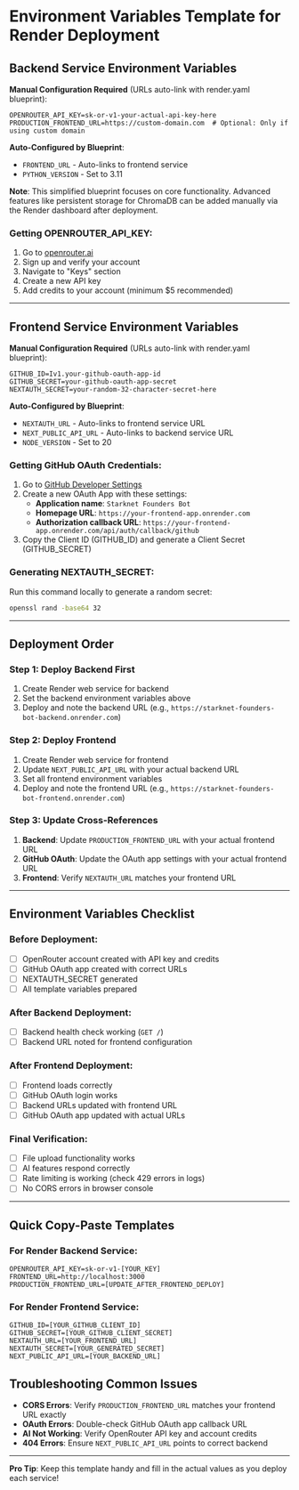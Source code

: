 # Environment Variables Template for Render Deployment

## Backend Service Environment Variables

**Manual Configuration Required** (URLs auto-link with render.yaml blueprint):

```
OPENROUTER_API_KEY=sk-or-v1-your-actual-api-key-here
PRODUCTION_FRONTEND_URL=https://custom-domain.com  # Optional: Only if using custom domain
```

**Auto-Configured by Blueprint**:
- `FRONTEND_URL` - Auto-links to frontend service
- `PYTHON_VERSION` - Set to 3.11

**Note**: This simplified blueprint focuses on core functionality. Advanced features like persistent storage for ChromaDB can be added manually via the Render dashboard after deployment.

### Getting OPENROUTER_API_KEY:
1. Go to [openrouter.ai](https://openrouter.ai)
2. Sign up and verify your account
3. Navigate to "Keys" section
4. Create a new API key
5. Add credits to your account (minimum $5 recommended)

---

## Frontend Service Environment Variables

**Manual Configuration Required** (URLs auto-link with render.yaml blueprint):

```
GITHUB_ID=Iv1.your-github-oauth-app-id
GITHUB_SECRET=your-github-oauth-app-secret
NEXTAUTH_SECRET=your-random-32-character-secret-here
```

**Auto-Configured by Blueprint**:
- `NEXTAUTH_URL` - Auto-links to frontend service URL
- `NEXT_PUBLIC_API_URL` - Auto-links to backend service URL
- `NODE_VERSION` - Set to 20

### Getting GitHub OAuth Credentials:
1. Go to [GitHub Developer Settings](https://github.com/settings/applications/new)
2. Create a new OAuth App with these settings:
   - **Application name**: `Starknet Founders Bot`
   - **Homepage URL**: `https://your-frontend-app.onrender.com`
   - **Authorization callback URL**: `https://your-frontend-app.onrender.com/api/auth/callback/github`
3. Copy the Client ID (GITHUB_ID) and generate a Client Secret (GITHUB_SECRET)

### Generating NEXTAUTH_SECRET:
Run this command locally to generate a random secret:
```bash
openssl rand -base64 32
```

---

## Deployment Order

### Step 1: Deploy Backend First
1. Create Render web service for backend
2. Set the backend environment variables above
3. Deploy and note the backend URL (e.g., `https://starknet-founders-bot-backend.onrender.com`)

### Step 2: Deploy Frontend  
1. Create Render web service for frontend
2. Update `NEXT_PUBLIC_API_URL` with your actual backend URL
3. Set all frontend environment variables
4. Deploy and note the frontend URL (e.g., `https://starknet-founders-bot-frontend.onrender.com`)

### Step 3: Update Cross-References
1. **Backend**: Update `PRODUCTION_FRONTEND_URL` with your actual frontend URL
2. **GitHub OAuth**: Update the OAuth app settings with your actual frontend URL
3. **Frontend**: Verify `NEXTAUTH_URL` matches your frontend URL

---

## Environment Variables Checklist

### Before Deployment:
- [ ] OpenRouter account created with API key and credits
- [ ] GitHub OAuth app created with correct URLs
- [ ] NEXTAUTH_SECRET generated
- [ ] All template variables prepared

### After Backend Deployment:
- [ ] Backend health check working (`GET /`)
- [ ] Backend URL noted for frontend configuration

### After Frontend Deployment:
- [ ] Frontend loads correctly
- [ ] GitHub OAuth login works
- [ ] Backend URLs updated with frontend URL
- [ ] GitHub OAuth app updated with actual URLs

### Final Verification:
- [ ] File upload functionality works
- [ ] AI features respond correctly
- [ ] Rate limiting is working (check 429 errors in logs)
- [ ] No CORS errors in browser console

---

## Quick Copy-Paste Templates

### For Render Backend Service:
```
OPENROUTER_API_KEY=sk-or-v1-[YOUR_KEY]
FRONTEND_URL=http://localhost:3000
PRODUCTION_FRONTEND_URL=[UPDATE_AFTER_FRONTEND_DEPLOY]
```

### For Render Frontend Service:
```
GITHUB_ID=[YOUR_GITHUB_CLIENT_ID]
GITHUB_SECRET=[YOUR_GITHUB_CLIENT_SECRET]
NEXTAUTH_URL=[YOUR_FRONTEND_URL]
NEXTAUTH_SECRET=[YOUR_GENERATED_SECRET]
NEXT_PUBLIC_API_URL=[YOUR_BACKEND_URL]
```

## Troubleshooting Common Issues

- **CORS Errors**: Verify `PRODUCTION_FRONTEND_URL` matches your frontend URL exactly
- **OAuth Errors**: Double-check GitHub OAuth app callback URL
- **AI Not Working**: Verify OpenRouter API key and account credits
- **404 Errors**: Ensure `NEXT_PUBLIC_API_URL` points to correct backend

---

**Pro Tip**: Keep this template handy and fill in the actual values as you deploy each service! 